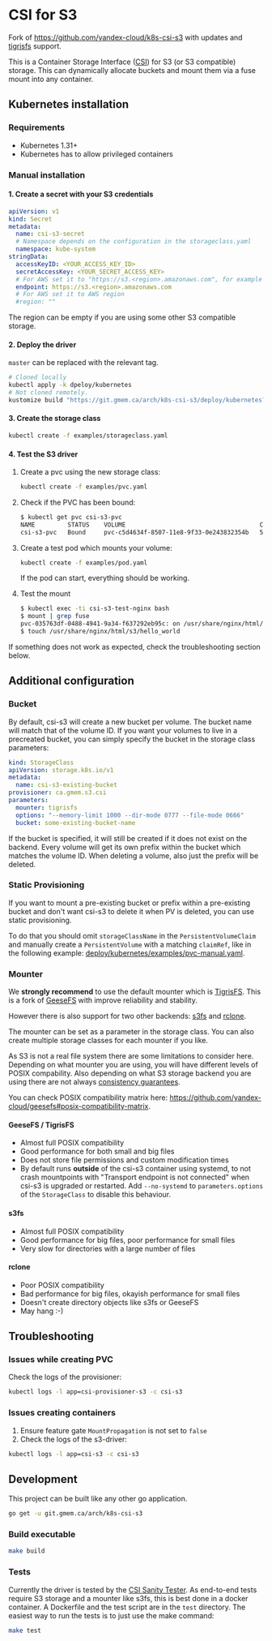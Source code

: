 # CSI for S3

Fork of https://github.com/yandex-cloud/k8s-csi-s3 with updates and [tigrisfs](https://github.com/tigrisdata/tigrisfs) support.

This is a Container Storage Interface ([CSI](https://github.com/container-storage-interface/spec/blob/master/spec.md)) for S3 (or S3 compatible) storage. This can dynamically allocate buckets and mount them via a fuse mount into any container.

## Kubernetes installation

### Requirements

* Kubernetes 1.31+
* Kubernetes has to allow privileged containers

### Manual installation

#### 1. Create a secret with your S3 credentials

```yaml
apiVersion: v1
kind: Secret
metadata:
  name: csi-s3-secret
  # Namespace depends on the configuration in the storageclass.yaml
  namespace: kube-system
stringData:
  accessKeyID: <YOUR_ACCESS_KEY_ID>
  secretAccessKey: <YOUR_SECRET_ACCESS_KEY>
  # For AWS set it to "https://s3.<region>.amazonaws.com", for example https://s3.eu-central-1.amazonaws.com
  endpoint: https://s3.<region>.amazonaws.com
  # For AWS set it to AWS region
  #region: ""
```

The region can be empty if you are using some other S3 compatible storage.

#### 2. Deploy the driver

`master` can be replaced with the relevant tag.

```bash
# Cloned locally
kubectl apply -k dpeloy/kubernetes
# Not cloned remotely.
kustomize build "https://git.gmem.ca/arch/k8s-csi-s3/deploy/kubernetes?ref=master"
```

#### 3. Create the storage class

```bash
kubectl create -f examples/storageclass.yaml
```

#### 4. Test the S3 driver

1. Create a pvc using the new storage class:

    ```bash
    kubectl create -f examples/pvc.yaml
    ```

1. Check if the PVC has been bound:

    ```bash
    $ kubectl get pvc csi-s3-pvc
    NAME         STATUS    VOLUME                                     CAPACITY   ACCESS MODES   STORAGECLASS   AGE
    csi-s3-pvc   Bound     pvc-c5d4634f-8507-11e8-9f33-0e243832354b   5Gi        RWO            csi-s3         9s
    ```

1. Create a test pod which mounts your volume:

    ```bash
    kubectl create -f examples/pod.yaml
    ```

    If the pod can start, everything should be working.

1. Test the mount

    ```bash
    $ kubectl exec -ti csi-s3-test-nginx bash
    $ mount | grep fuse
    pvc-035763df-0488-4941-9a34-f637292eb95c: on /usr/share/nginx/html/s3 type fuse.geesefs (rw,nosuid,nodev,relatime,user_id=65534,group_id=0,default_permissions,allow_other)
    $ touch /usr/share/nginx/html/s3/hello_world
    ```

If something does not work as expected, check the troubleshooting section below.

## Additional configuration

### Bucket

By default, csi-s3 will create a new bucket per volume. The bucket name will match that of the volume ID. If you want your volumes to live in a precreated bucket, you can simply specify the bucket in the storage class parameters:

```yaml
kind: StorageClass
apiVersion: storage.k8s.io/v1
metadata:
  name: csi-s3-existing-bucket
provisioner: ca.gmem.s3.csi
parameters:
  mounter: tigrisfs
  options: "--memory-limit 1000 --dir-mode 0777 --file-mode 0666"
  bucket: some-existing-bucket-name
```

If the bucket is specified, it will still be created if it does not exist on the backend. Every volume will get its own prefix within the bucket which matches the volume ID. When deleting a volume, also just the prefix will be deleted.

### Static Provisioning

If you want to mount a pre-existing bucket or prefix within a pre-existing bucket and don't want csi-s3 to delete it when PV is deleted, you can use static provisioning.

To do that you should omit `storageClassName` in the `PersistentVolumeClaim` and manually create a `PersistentVolume` with a matching `claimRef`, like in the following example: [deploy/kubernetes/examples/pvc-manual.yaml](deploy/kubernetes/examples/pvc-manual.yaml).

### Mounter

We **strongly recommend** to use the default mounter which is [TigrisFS](https://github.com/tigrisdata/tigrisfs). This is
a fork of [GeeseFS](https://github.com/yandex-cloud/geesefs) with improve reliability and stability.

However there is also support for two other backends: [s3fs](https://github.com/s3fs-fuse/s3fs-fuse) and [rclone](https://rclone.org/commands/rclone_mount).

The mounter can be set as a parameter in the storage class. You can also create multiple storage classes for each mounter if you like.

As S3 is not a real file system there are some limitations to consider here.
Depending on what mounter you are using, you will have different levels of POSIX compability.
Also depending on what S3 storage backend you are using there are not always [consistency guarantees](https://github.com/gaul/are-we-consistent-yet#observed-consistency).

You can check POSIX compatibility matrix here: https://github.com/yandex-cloud/geesefs#posix-compatibility-matrix.

#### GeeseFS / TigrisFS

* Almost full POSIX compatibility
* Good performance for both small and big files
* Does not store file permissions and custom modification times
* By default runs **outside** of the csi-s3 container using systemd, to not crash
  mountpoints with "Transport endpoint is not connected" when csi-s3 is upgraded
  or restarted. Add `--no-systemd` to `parameters.options` of the `StorageClass`
  to disable this behaviour.

#### s3fs

* Almost full POSIX compatibility
* Good performance for big files, poor performance for small files
* Very slow for directories with a large number of files

#### rclone

* Poor POSIX compatibility
* Bad performance for big files, okayish performance for small files
* Doesn't create directory objects like s3fs or GeeseFS
* May hang :-)

## Troubleshooting

### Issues while creating PVC

Check the logs of the provisioner:

```bash
kubectl logs -l app=csi-provisioner-s3 -c csi-s3
```

### Issues creating containers

1. Ensure feature gate `MountPropagation` is not set to `false`
2. Check the logs of the s3-driver:

```bash
kubectl logs -l app=csi-s3 -c csi-s3
```

## Development

This project can be built like any other go application.

```bash
go get -u git.gmem.ca/arch/k8s-csi-s3
```

### Build executable

```bash
make build
```

### Tests

Currently the driver is tested by the [CSI Sanity Tester](https://github.com/kubernetes-csi/csi-test/tree/master/pkg/sanity). As end-to-end tests require S3 storage and a mounter like s3fs, this is best done in a docker container. A Dockerfile and the test script are in the `test` directory. The easiest way to run the tests is to just use the make command:

```bash
make test
```
